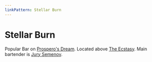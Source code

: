 ```yaml
---
linkPattern: Stellar Burn
---
```

# Stellar Burn

Popular Bar on [Prospero's Dream](/places/prosperos-dream/index.md).
Located above [The Ecstasy](the-ecstasy.md).
Main bartender is [Jury Semenov](jury-semenov.md).
